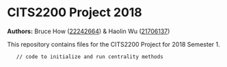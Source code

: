 # CITS2200 Project 2018
<b>Authors:</b> Bruce How ([22242664](https://github.com/Brucehow4/)) & Haolin Wu ([21706137](https://github.com/haolinwu97))

This repository contains files for the CITS2200 Project for 2018 Semester 1.

```html
   // code to initialize and run centrality methods
```
